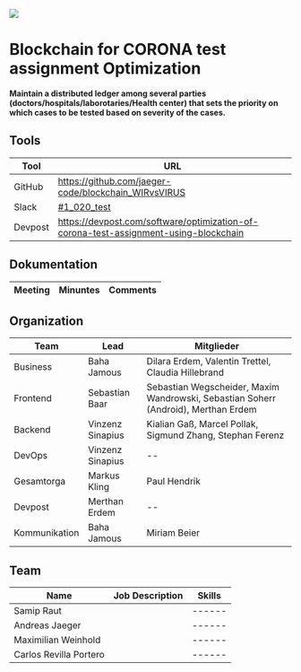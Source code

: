 ![](https://wirvsvirushackathon.org/wp-content/uploads/2020/03/Hackathon_slogan_wei%C3%9F.png)

# Blockchain for CORONA test assignment Optimization

**Maintain a distributed ledger among several parties (doctors/hospitals/laborotaries/Health center) that sets the priority on which cases to be tested based on severity of the cases.**

## Tools


| Tool | URL
| -------- | -------- |
| GitHub |https://github.com/jaeger-code/blockchain_WIRvsVIRUS
| Slack | [#1_020_test](https://app.slack.com/client/T0104UWB020/C0103RWUQRG/details/info)
| Devpost |https://devpost.com/software/optimization-of-corona-test-assignment-using-blockchain


## Dokumentation



| Meeting | Minuntes | Comments 
| -------- | -------- | -------- |



## Organization


| Team | Lead | Mitglieder
| ------------- | ---------------- | ------ |
| Business      | Baha Jamous      | Dilara Erdem, Valentin Trettel, Claudia Hillebrand |
| Frontend      | Sebastian Baar   | Sebastian Wegscheider, Maxim Wandrowski, Sebastian Soherr (Android), Merthan Erdem |
| Backend       | Vinzenz Sinapius | Kialian Gaß, Marcel Pollak, Sigmund Zhang, Stephan Ferenz |
| DevOps        | Vinzenz Sinapius | -- |
| Gesamtorga  | Markus Kling     | Paul Hendrik |
| Devpost       | Merthan Erdem    | -- |
| Kommunikation | Baha Jamous      | Miriam Beier |


## Team


| Name                  | Job Description             | Skills |
| --------------------- | --------------------------- | ------ |
| Samip Raut            |                             | ------ |
| Andreas Jaeger        |                             | ------ |
| Maximilian Weinhold   |                             | ------ |
| Carlos Revilla Portero|                             | ------ |


